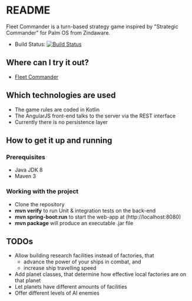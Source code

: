 # README #

Fleet Commander is a turn-based strategy game inspired by "Strategic Commander" for Palm OS from Zindaware.

* Build Status: [![Build Status](https://travis-ci.org/priesus/FleetCommander.svg?branch=master)](https://travis-ci.org/priesus/FleetCommander)

## Where can I try it out? ##

* [Fleet Commander](http://fleetcommander.priesus.de/)

## Which technologies are used ##

* The game rules are coded in Kotlin
* The AngularJS front-end talks to the server via the REST interface
* Currently there is no persistence layer

## How to get it up and running ##

### Prerequisites ###
* Java JDK 8
* Maven 3

### Working with the project ###
* Clone the repository
* **mvn verify** to run Unit & integration tests on the back-end
* **mvn spring-boot:run** to start the web-app at (http://localhost:8080)
* **mvn package** will produce an executable .jar file

## TODOs
* Allow building research facilities instead of factories, that
    * advance the power of your ships in combat, and
    * increase ship travelling speed
* Add planet classes, that determine how effective local factories are on that planet
* Let planets have different amounts of facilities
* Offer different levels of AI enemies
